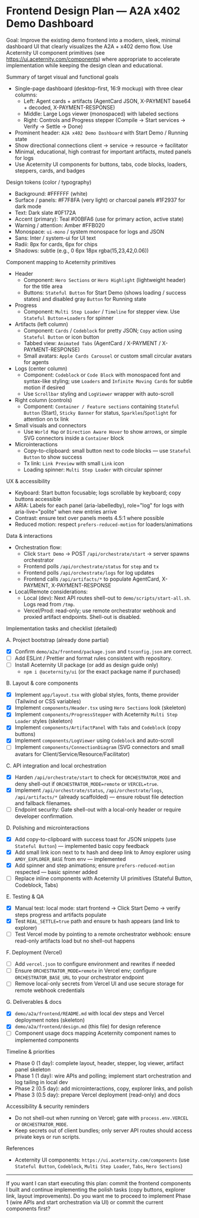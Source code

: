 # Frontend Design Plan — A2A x402 Demo Dashboard

Goal: Improve the existing demo frontend into a modern, sleek, minimal dashboard UI that clearly visualizes the A2A + x402 demo flow. Use Aceternity UI component primitives (see https://ui.aceternity.com/components) where appropriate to accelerate implementation while keeping the design clean and educational.

Summary of target visual and functional goals

- Single-page dashboard (desktop-first, 16:9 mockup) with three clear columns:
  - Left: Agent cards + artifacts (AgentCard JSON, X-PAYMENT base64 + decoded, X-PAYMENT-RESPONSE)
  - Middle: Large Logs viewer (monospaced) with labeled sections
  - Right: Controls and Progress stepper (Compile → Start services → Verify → Settle → Done)
- Prominent header: `A2A x402 Demo Dashboard` with Start Demo / Running state
- Show directional connections client → service → resource → facilitator
- Minimal, educational, high contrast for important artifacts, muted panels for logs
- Use Aceternity UI components for buttons, tabs, code blocks, loaders, steppers, cards, and badges

Design tokens (color / typography)

- Background: #FFFFFF (white)
- Surface / panels: #F7F8FA (very light) or charcoal panels #1F2937 for dark mode
- Text: Dark slate #0F172A
- Accent (primary): Teal #00BFA6 (use for primary action, active state)
- Warning / attention: Amber #FFB020
- Monospace: `ui-mono` / system monospace for logs and JSON
- Sans: Inter / system-ui for UI text
- Radii: 8px for cards, 6px for chips
- Shadows: subtle (e.g., 0 6px 18px rgba(15,23,42,0.06))

Component mapping to Aceternity primitives

- Header
  - Component: `Hero Sections` or `Hero Highlight` (lightweight header) for the title area
  - Buttons: `Stateful Button` for Start Demo (shows loading / success states) and disabled gray `Button` for Running state
- Progress
  - Component: `Multi Step Loader` / `Timeline` for stepper view. Use `Stateful Button`+`Loaders` for spinner
- Artifacts (left column)
  - Component: `Cards` / `Codeblock` for pretty JSON; `Copy` action using `Stateful Button` or icon button
  - Tabbed view: `Animated Tabs` (AgentCard / X-PAYMENT / X-PAYMENT-RESPONSE)
  - Small avatars: `Apple Cards Carousel` or custom small circular avatars for agents
- Logs (center column)
  - Component: `Codeblock` or `Code Block` with monospaced font and syntax-like styling; use `Loaders` and `Infinite Moving Cards` for subtle motion if desired
  - Use `Scrollbar` styling and `LogViewer` wrapper with auto-scroll
- Right column (controls)
  - Component: `Container / Feature sections` containing `Stateful Button` (Start), `Sticky Banner` for status, `Sparkles`/`Spotlight` for attention on tx link
- Small visuals and connectors
  - Use `World Map` or `Direction Aware Hover` to show arrows, or simple SVG connectors inside a `Container` block
- Microinteractions
  - Copy-to-clipboard: small button next to code blocks — use `Stateful Button` to show success
  - Tx link: `Link Preview` with small `Link` icon
  - Loading spinner: `Multi Step Loader` with circular spinner

UX & accessibility

- Keyboard: Start button focusable; logs scrollable by keyboard; copy buttons accessible
- ARIA: Labels for each panel (aria-labelledby), role="log" for logs with aria-live="polite" when new entries arrive
- Contrast: ensure text over panels meets 4.5:1 where possible
- Reduced motion: respect `prefers-reduced-motion` for loaders/animations

Data & interactions

- Orchestration flow:
  - Click `Start Demo` → POST `/api/orchestrate/start` → server spawns orchestrator
  - Frontend polls `/api/orchestrate/status` for `step` and `tx`
  - Frontend polls `/api/orchestrate/logs` for log updates
  - Frontend calls `/api/artifacts/*` to populate AgentCard, X-PAYMENT, X-PAYMENT-RESPONSE
- Local/Remote considerations:
  - Local (dev): Next API routes shell-out to `demo/scripts/start-all.sh`. Logs read from `/tmp`.
  - Vercel/Prod: read-only; use remote orchestrator webhook and proxied artifact endpoints. Shell-out is disabled.

Implementation tasks and checklist (detailed)

A. Project bootstrap (already done partial)
- [x] Confirm `demo/a2a/frontend/package.json` and `tsconfig.json` are correct.
- [ ] Add ESLint / Prettier and format rules consistent with repository.
- [ ] Install Aceternity UI package (or add as design guide only)
  - `npm i @aceternity/ui` (or the exact package name if purchased)

B. Layout & core components
- [x] Implement `app/layout.tsx` with global styles, fonts, theme provider (Tailwind or CSS variables)
- [x] Implement `components/Header.tsx` using `Hero Sections` look (skeleton)
- [x] Implement `components/ProgressStepper` with Aceternity `Multi Step Loader` styles (skeleton)
- [x] Implement `components/ArtifactPanel` with `Tabs` and `Codeblock` (copy buttons)
- [x] Implement `components/LogViewer` using `Codeblock` and auto-scroll
- [ ] Implement `components/ConnectionDiagram` (SVG connectors and small avatars for Client/Service/Resource/Facilitator)

C. API integration and local orchestration
- [x] Harden `/api/orchestrate/start` to check for `ORCHESTRATOR_MODE` and deny shell-out if `ORCHESTRATOR_MODE=remote` or `VERCEL=true`.
- [x] Implement `/api/orchestrate/status`, `/api/orchestrate/logs`, `/api/artifacts/*` (already scaffolded) — ensure robust file detection and fallback filenames.
- [ ] Endpoint security: Gate shell-out with a local-only header or require developer confirmation.

D. Polishing and microinteractions
- [x] Add copy-to-clipboard with success toast for JSON snippets (use `Stateful Button`) — implemented basic copy feedback
- [x] Add small link icon next to tx hash and deep link to Amoy explorer using `AMOY_EXPLORER_BASE` from env — implemented
- [x] Add spinner and step animations; ensure `prefers-reduced-motion` respected — basic spinner added
- [ ] Replace inline components with Aceternity UI primitives (Stateful Button, Codeblock, Tabs)

E. Testing & QA
- [x] Manual test: local mode: start frontend → Click Start Demo → verify steps progress and artifacts populate
- [x] Test `REAL_SETTLE=true` path and ensure tx hash appears (and link to explorer)
- [ ] Test Vercel mode by pointing to a remote orchestrator webhook: ensure read-only artifacts load but no shell-out happens

F. Deployment (Vercel)
- [ ] Add `vercel.json` to configure environment and rewrites if needed
- [ ] Ensure `ORCHESTRATOR_MODE=remote` in Vercel env; configure `ORCHESTRATOR_BASE_URL` to your orchestrator endpoint
- [ ] Remove local-only secrets from Vercel UI and use secure storage for remote webhook credentials

G. Deliverables & docs
- [x] `demo/a2a/frontend/README.md` with local dev steps and Vercel deployment notes (skeleton)
- [x] `demo/a2a/frontend/design.md` (this file) for design reference
- [ ] Component usage docs mapping Aceternity component names to implemented components

Timeline & priorities

- Phase 0 (1 day): complete layout, header, stepper, log viewer, artifact panel skeleton
- Phase 1 (1 day): wire APIs and polling; implement start orchestration and log tailing in local dev
- Phase 2 (0.5 day): add microinteractions, copy, explorer links, and polish
- Phase 3 (0.5 day): prepare Vercel deployment (read-only) and docs

Accessibility & security reminders

- Do not shell-out when running on Vercel; gate with `process.env.VERCEL` or `ORCHESTRATOR_MODE`.
- Keep secrets out of client bundles; only server API routes should access private keys or run scripts.

References

- Aceternity UI components: `https://ui.aceternity.com/components` (use `Stateful Button`, `Codeblock`, `Multi Step Loader`, `Tabs`, `Hero Sections`)

---

If you want I can start executing this plan: commit the frontend components I built and continue implementing the polish tasks (copy buttons, explorer link, layout improvements). Do you want me to proceed to implement Phase 1 (wire APIs and start orchestration via UI) or commit the current components first? 